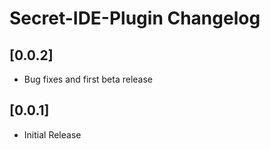 <!-- Keep a Changelog guide -> https://keepachangelog.com -->

# Secret-IDE-Plugin Changelog

## [0.0.2]
- Bug fixes and first beta release

## [0.0.1]
- Initial Release
